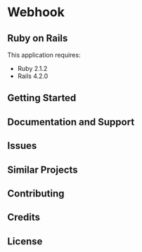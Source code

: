 Webhook
================

Ruby on Rails
-------------

This application requires:

- Ruby 2.1.2
- Rails 4.2.0

Getting Started
---------------

Documentation and Support
-------------------------

Issues
-------------

Similar Projects
----------------

Contributing
------------

Credits
-------

License
-------
